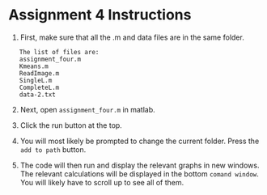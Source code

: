 # Assignment 4 Instructions 

1. First, make sure that all the .m and data files are in the same folder.
```
   The list of files are:
   assignment_four.m
   Kmeans.m
   ReadImage.m
   SingleL.m
   CompleteL.m
   data-2.txt
```

2. Next, open `assignment_four.m` in matlab.

3. Click the run button at the top.

4. You will most likely be prompted to change the current folder. Press the `add to path` button. 

5. The code will then run and display the relevant graphs in new windows. The relevant calculations will be displayed in the bottom `comand window`. You will likely have to scroll up to see all of them.